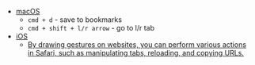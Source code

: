 - [macOS](../Programming/OS's/macOS.md)
	- `cmd + d` - save to bookmarks
	- `cmd + shift + l/r arrow` - go to l/r tab
- [iOS](../Programming/Apple%20Technologies/Apple%20Platform%20Specifics/iOS.md)
	- [By drawing gestures on websites, you can perform various actions in Safari, such as manipulating tabs, reloading, and copying URLs.](https://apps.apple.com/us/app/svadilfari/id1586432379?ign-itsct=apps_box_badge&ign-itscg=30200)